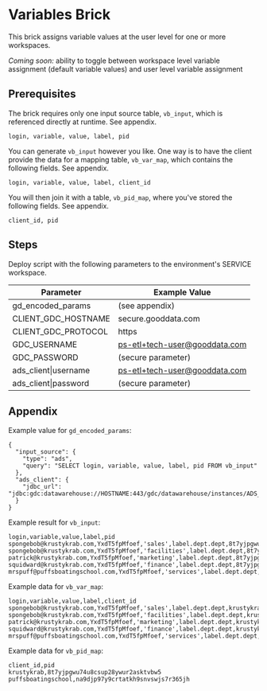 # Variables Brick
This brick assigns variable values at the user level for one or more workspaces.

*Coming soon:* ability to toggle between workspace level variable assignment (default variable values) and user level variable assignment

## Prerequisites

The brick requires only one input source table, `vb_input`, which is referenced directly at runtime. See appendix.
```
login, variable, value, label, pid
```

You can generate `vb_input` however you like. One way is to have the client provide the data for a mapping table, `vb_var_map`, which contains the following fields. See appendix.
```
login, variable, value, label, client_id
```

You will then join it with a table, `vb_pid_map`, where you've stored the following fields. See appendix.
```
client_id, pid
```

## Steps

Deploy script with the following parameters to the environment's SERVICE workspace.

| Parameter | Example Value |
| --- | --- |
| gd_encoded_params | (see appendix) |
| CLIENT_GDC_HOSTNAME | secure.gooddata.com |
| CLIENT_GDC_PROTOCOL | https |
| GDC_USERNAME | ps-etl+tech-user@gooddata.com |
| GDC_PASSWORD | (secure parameter) |
| ads_client\|username | ps-etl+tech-user@gooddata.com |
| ads_client\|password | (secure parameter) |

## Appendix

Example value for `gd_encoded_params`:
```
{
  "input_source": {
    "type": "ads",
    "query": "SELECT login, variable, value, label, pid FROM vb_input"
  },
  "ads_client": {
    "jdbc_url": "jdbc:gdc:datawarehouse://HOSTNAME:443/gdc/datawarehouse/instances/ADS_ID"
  }
}
```

Example result for `vb_input`:
```
login,variable,value,label,pid
spongebob@krustykrab.com,YxdT5fpMfoef,'sales',label.dept.dept,8t7yjpgwu74u8csup28ywur2asktvbw5
spongebob@krustykrab.com,YxdT5fpMfoef,'facilities',label.dept.dept,8t7yjpgwu74u8csup28ywur2asktvbw5
patrick@krustykrab.com,YxdT5fpMfoef,'marketing',label.dept.dept,8t7yjpgwu74u8csup28ywur2asktvbw5
squidward@krustykrab.com,YxdT5fpMfoef,'finance',label.dept.dept,8t7yjpgwu74u8csup28ywur2asktvbw5
mrspuff@puffsboatingschool.com,YxdT5fpMfoef,'services',label.dept.dept,na9djp97y9crtatkh9snvswjs7r365jh
```

Example data for `vb_var_map`:
```
login,variable,value,label,client_id
spongebob@krustykrab.com,YxdT5fpMfoef,'sales',label.dept.dept,krustykrab
spongebob@krustykrab.com,YxdT5fpMfoef,'facilities',label.dept.dept,krustykrab
patrick@krustykrab.com,YxdT5fpMfoef,'marketing',label.dept.dept,krustykrab
squidward@krustykrab.com,YxdT5fpMfoef,'finance',label.dept.dept,krustykrab
mrspuff@puffsboatingschool.com,YxdT5fpMfoef,'services',label.dept.dept,puffsboatingschool
```

Example data for `vb_pid_map`:
```
client_id,pid
krustykrab,8t7yjpgwu74u8csup28ywur2asktvbw5
puffsboatingschool,na9djp97y9crtatkh9snvswjs7r365jh
```